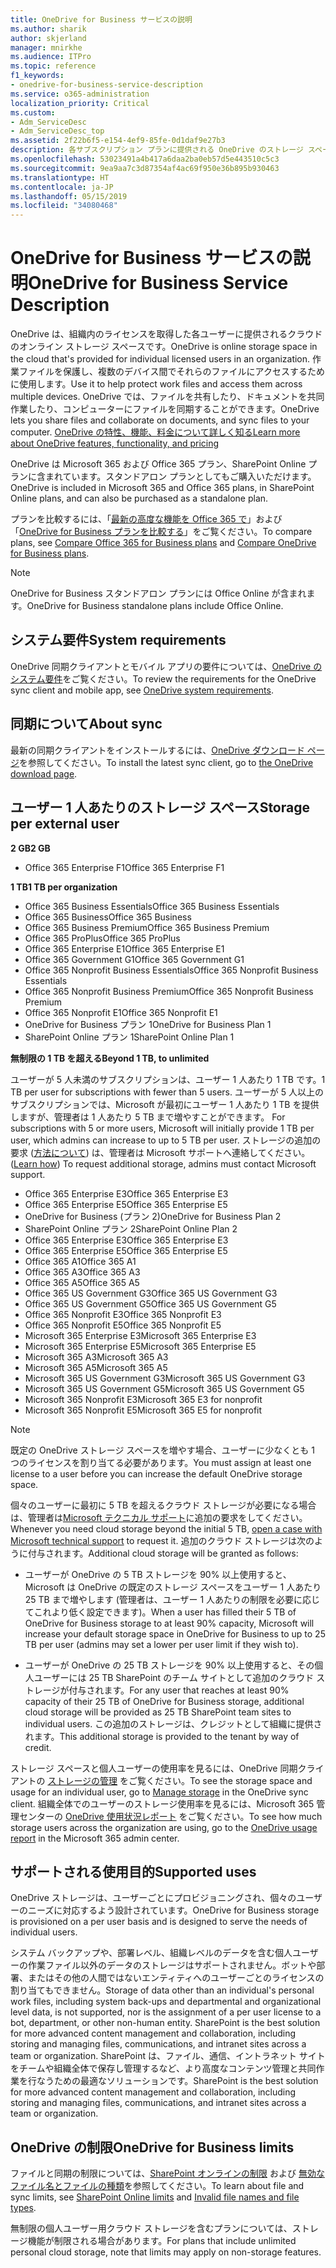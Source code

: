 ```yaml
---
title: OneDrive for Business サービスの説明
ms.author: sharik
author: skjerland
manager: mnirkhe
ms.audience: ITPro
ms.topic: reference
f1_keywords:
- onedrive-for-business-service-description
ms.service: o365-administration
localization_priority: Critical
ms.custom:
- Adm_ServiceDesc
- Adm_ServiceDesc_top
ms.assetid: 2f22b6f5-e154-4ef9-85fe-0d1daf9e27b3
description: 各サブスクリプション プランに提供される OneDrive のストレージ スペースについて詳しく知る。
ms.openlocfilehash: 53023491a4b417a6daa2ba0eb57d5e443510c5c3
ms.sourcegitcommit: 9ea9aa7c3d87354af4ac69f950e36b895b930463
ms.translationtype: HT
ms.contentlocale: ja-JP
ms.lasthandoff: 05/15/2019
ms.locfileid: "34080468"
---
```

# <a name="onedrive-for-business-service-description"></a><span data-ttu-id="dba8d-103">OneDrive for Business サービスの説明</span><span class="sxs-lookup"><span data-stu-id="dba8d-103">OneDrive for Business Service Description</span></span>

<span data-ttu-id="dba8d-104">OneDrive は、組織内のライセンスを取得した各ユーザーに提供されるクラウドのオンライン ストレージ スペースです。</span><span class="sxs-lookup"><span data-stu-id="dba8d-104">OneDrive is online storage space in the cloud that's provided for individual licensed users in an organization.</span></span> <span data-ttu-id="dba8d-105">作業ファイルを保護し、複数のデバイス間でそれらのファイルにアクセスするために使用します。</span><span class="sxs-lookup"><span data-stu-id="dba8d-105">Use it to help protect work files and access them across multiple devices.</span></span> <span data-ttu-id="dba8d-106">OneDrive では、ファイルを共有したり、ドキュメントを共同作業したり、コンピューターにファイルを同期することができます。</span><span class="sxs-lookup"><span data-stu-id="dba8d-106">OneDrive lets you share files and collaborate on documents, and sync files to your computer.</span></span> [<span data-ttu-id="dba8d-107">OneDrive の特性、機能、料金について詳しく知る</span><span class="sxs-lookup"><span data-stu-id="dba8d-107">Learn more about OneDrive features, functionality, and pricing</span></span>](https://go.microsoft.com/fwlink/?linkid=850345) 
  
<span data-ttu-id="dba8d-108">OneDrive は Microsoft 365 および Office 365 プラン、SharePoint Online プランに含まれています。スタンドアロン プランとしてもご購入いただけます。</span><span class="sxs-lookup"><span data-stu-id="dba8d-108">OneDrive is included in Microsoft 365 and Office 365 plans, in SharePoint Online plans, and can also be purchased as a standalone plan.</span></span> 
    
<span data-ttu-id="dba8d-109">プランを比較するには、「[最新の高度な機能を Office 365 で](https://go.microsoft.com/fwlink/?linkid=799177)」および「[OneDrive for Business プランを比較する](https://products.office.com/ja-JP/onedrive-for-business/compare-onedrive-for-business-plans)」をご覧ください。</span><span class="sxs-lookup"><span data-stu-id="dba8d-109">To compare plans, see [Compare Office 365 for Business plans](https://go.microsoft.com/fwlink/?linkid=799177) and [Compare OneDrive for Business plans](https://products.office.com/en-us/onedrive-for-business/compare-onedrive-for-business-plans).</span></span> 
  
> [!NOTE]
> <span data-ttu-id="dba8d-110">OneDrive for Business スタンドアロン プランには Office Online が含まれます。</span><span class="sxs-lookup"><span data-stu-id="dba8d-110">OneDrive for Business standalone plans include Office Online.</span></span> 
  
## <a name="system-requirements"></a><span data-ttu-id="dba8d-111">システム要件</span><span class="sxs-lookup"><span data-stu-id="dba8d-111">System requirements</span></span>

<span data-ttu-id="dba8d-112">OneDrive 同期クライアントとモバイル アプリの要件については、[OneDrive のシステム要件](https://go.microsoft.com/fwlink/?linkid=837584)をご覧ください。</span><span class="sxs-lookup"><span data-stu-id="dba8d-112">To review the requirements for the OneDrive sync client and mobile app, see [OneDrive system requirements](https://go.microsoft.com/fwlink/?linkid=837584).</span></span>
  
## <a name="about-sync"></a><span data-ttu-id="dba8d-113">同期について</span><span class="sxs-lookup"><span data-stu-id="dba8d-113">About sync</span></span>

<span data-ttu-id="dba8d-114">最新の同期クライアントをインストールするには、[OneDrive ダウンロード ページ](https://onedrive.live.com/about/download/)を参照してください。</span><span class="sxs-lookup"><span data-stu-id="dba8d-114">To install the latest sync client, go to [the OneDrive download page](https://onedrive.live.com/about/download/).</span></span> 
  
## <a name="storage-space-per-user"></a><span data-ttu-id="dba8d-115">ユーザー 1 人あたりのストレージ スペース</span><span class="sxs-lookup"><span data-stu-id="dba8d-115">Storage per external user</span></span>

<span data-ttu-id="dba8d-116">**2 GB**</span><span class="sxs-lookup"><span data-stu-id="dba8d-116">**2 GB**</span></span>

- <span data-ttu-id="dba8d-117">Office 365 Enterprise F1</span><span class="sxs-lookup"><span data-stu-id="dba8d-117">Office 365 Enterprise F1</span></span>

<span data-ttu-id="dba8d-118">**1 TB**</span><span class="sxs-lookup"><span data-stu-id="dba8d-118">**1 TB per organization**</span></span>

- <span data-ttu-id="dba8d-119">Office 365 Business Essentials</span><span class="sxs-lookup"><span data-stu-id="dba8d-119">Office 365 Business Essentials</span></span>
- <span data-ttu-id="dba8d-120">Office 365 Business</span><span class="sxs-lookup"><span data-stu-id="dba8d-120">Office 365 Business</span></span>
- <span data-ttu-id="dba8d-121">Office 365 Business Premium</span><span class="sxs-lookup"><span data-stu-id="dba8d-121">Office 365 Business Premium</span></span>
- <span data-ttu-id="dba8d-122">Office 365 ProPlus</span><span class="sxs-lookup"><span data-stu-id="dba8d-122">Office 365 ProPlus</span></span>
- <span data-ttu-id="dba8d-123">Office 365 Enterprise E1</span><span class="sxs-lookup"><span data-stu-id="dba8d-123">Office 365 Enterprise E1</span></span>
- <span data-ttu-id="dba8d-124">Office 365 Government G1</span><span class="sxs-lookup"><span data-stu-id="dba8d-124">Office 365 Government G1</span></span>
- <span data-ttu-id="dba8d-125">Office 365 Nonprofit Business Essentials</span><span class="sxs-lookup"><span data-stu-id="dba8d-125">Office 365 Nonprofit Business Essentials</span></span>
- <span data-ttu-id="dba8d-126">Office 365 Nonprofit Business Premium</span><span class="sxs-lookup"><span data-stu-id="dba8d-126">Office 365 Nonprofit Business Premium</span></span>
- <span data-ttu-id="dba8d-127">Office 365 Nonprofit E1</span><span class="sxs-lookup"><span data-stu-id="dba8d-127">Office 365 Nonprofit E1</span></span>
- <span data-ttu-id="dba8d-128">OneDrive for Business プラン 1</span><span class="sxs-lookup"><span data-stu-id="dba8d-128">OneDrive for Business Plan 1</span></span>
- <span data-ttu-id="dba8d-129">SharePoint Online プラン 1</span><span class="sxs-lookup"><span data-stu-id="dba8d-129">SharePoint Online Plan 1</span></span>

<span data-ttu-id="dba8d-130">**無制限の 1 TB を超える**</span><span class="sxs-lookup"><span data-stu-id="dba8d-130">**Beyond 1 TB, to unlimited**</span></span>
 
<span data-ttu-id="dba8d-131">ユーザーが 5 人未満のサブスクリプションは、ユーザー 1 人あたり 1 TB です。</span><span class="sxs-lookup"><span data-stu-id="dba8d-131">1 TB per user for subscriptions with fewer than 5 users.</span></span> <span data-ttu-id="dba8d-132">ユーザーが 5 人以上のサブスクリプションでは、Microsoft が最初にユーザー 1 人あたり 1 TB を提供しますが、管理者は 1 人あたり 5 TB まで増やすことができます。 </span><span class="sxs-lookup"><span data-stu-id="dba8d-132">For subscriptions with 5 or more users, Microsoft will initially provide 1 TB per user, which admins can increase to up to 5 TB per user.</span></span> <span data-ttu-id="dba8d-133">ストレージの追加の要求 ([方法について](/onedrive/set-default-storage-space)) は、管理者は Microsoft サポートへ連絡してください。</span><span class="sxs-lookup"><span data-stu-id="dba8d-133">([Learn how](/onedrive/set-default-storage-space)) To request additional storage, admins must contact Microsoft support.</span></span> 

- <span data-ttu-id="dba8d-134">Office 365 Enterprise E3</span><span class="sxs-lookup"><span data-stu-id="dba8d-134">Office 365 Enterprise E3</span></span>
- <span data-ttu-id="dba8d-135">Office 365 Enterprise E5</span><span class="sxs-lookup"><span data-stu-id="dba8d-135">Office 365 Enterprise E5</span></span>
- <span data-ttu-id="dba8d-136">OneDrive for Business (プラン 2)</span><span class="sxs-lookup"><span data-stu-id="dba8d-136">OneDrive for Business Plan 2</span></span>
- <span data-ttu-id="dba8d-137">SharePoint Online プラン 2</span><span class="sxs-lookup"><span data-stu-id="dba8d-137">SharePoint Online Plan 2</span></span>
- <span data-ttu-id="dba8d-138">Office 365 Enterprise E3</span><span class="sxs-lookup"><span data-stu-id="dba8d-138">Office 365 Enterprise E3</span></span>
- <span data-ttu-id="dba8d-139">Office 365 Enterprise E5</span><span class="sxs-lookup"><span data-stu-id="dba8d-139">Office 365 Enterprise E5</span></span>
- <span data-ttu-id="dba8d-140">Office 365 A1</span><span class="sxs-lookup"><span data-stu-id="dba8d-140">Office 365 A1</span></span>
- <span data-ttu-id="dba8d-141">Office 365 A3</span><span class="sxs-lookup"><span data-stu-id="dba8d-141">Office 365 A3</span></span>
- <span data-ttu-id="dba8d-142">Office 365 A5</span><span class="sxs-lookup"><span data-stu-id="dba8d-142">Office 365 A5</span></span>
- <span data-ttu-id="dba8d-143">Office 365 US Government G3</span><span class="sxs-lookup"><span data-stu-id="dba8d-143">Office 365 US Government G3</span></span>
- <span data-ttu-id="dba8d-144">Office 365 US Government G5</span><span class="sxs-lookup"><span data-stu-id="dba8d-144">Office 365 US Government G5</span></span>
- <span data-ttu-id="dba8d-145">Office 365 Nonprofit E3</span><span class="sxs-lookup"><span data-stu-id="dba8d-145">Office 365 Nonprofit E3</span></span> 
- <span data-ttu-id="dba8d-146">Office 365 Nonprofit E5</span><span class="sxs-lookup"><span data-stu-id="dba8d-146">Office 365 Nonprofit E5</span></span> 
- <span data-ttu-id="dba8d-147">Microsoft 365 Enterprise E3</span><span class="sxs-lookup"><span data-stu-id="dba8d-147">Microsoft 365 Enterprise E3</span></span>
- <span data-ttu-id="dba8d-148">Microsoft 365 Enterprise E5</span><span class="sxs-lookup"><span data-stu-id="dba8d-148">Microsoft 365 Enterprise E5</span></span>
- <span data-ttu-id="dba8d-149">Microsoft 365 A3</span><span class="sxs-lookup"><span data-stu-id="dba8d-149">Microsoft 365 A3</span></span>
- <span data-ttu-id="dba8d-150">Microsoft 365 A5</span><span class="sxs-lookup"><span data-stu-id="dba8d-150">Microsoft 365 A5</span></span>
- <span data-ttu-id="dba8d-151">Microsoft 365 US Government G3</span><span class="sxs-lookup"><span data-stu-id="dba8d-151">Microsoft 365 US Government G3</span></span>
- <span data-ttu-id="dba8d-152">Microsoft 365 US Government G5</span><span class="sxs-lookup"><span data-stu-id="dba8d-152">Microsoft 365 US Government G5</span></span>
- <span data-ttu-id="dba8d-153">Microsoft 365 Nonprofit E3</span><span class="sxs-lookup"><span data-stu-id="dba8d-153">Microsoft 365 E3 for nonprofit</span></span>
- <span data-ttu-id="dba8d-154">Microsoft 365 Nonprofit E5</span><span class="sxs-lookup"><span data-stu-id="dba8d-154">Microsoft 365 E5 for nonprofit</span></span>

  
> [!NOTE]
> <span data-ttu-id="dba8d-155">既定の OneDrive ストレージ スペースを増やす場合、ユーザーに少なくとも 1 つのライセンスを割り当てる必要があります。</span><span class="sxs-lookup"><span data-stu-id="dba8d-155">You must assign at least one license to a user before you can increase the default OneDrive storage space.</span></span> 
  
<span data-ttu-id="dba8d-156">個々のユーザーに最初に 5 TB を超えるクラウド ストレージが必要になる場合は、管理者は[Microsoft テクニカル サポート](https://go.microsoft.com/fwlink/?linkid=869559)に追加の要求をしてください。</span><span class="sxs-lookup"><span data-stu-id="dba8d-156">Whenever you need cloud storage beyond the initial 5 TB, [open a case with Microsoft technical support](https://go.microsoft.com/fwlink/?linkid=869559) to request it.</span></span> <span data-ttu-id="dba8d-157">追加のクラウド ストレージは次のように付与されます。</span><span class="sxs-lookup"><span data-stu-id="dba8d-157">Additional cloud storage will be granted as follows:</span></span> 
  
- <span data-ttu-id="dba8d-158">ユーザーが OneDrive の 5 TB ストレージを 90% 以上使用すると、Microsoft は OneDrive の既定のストレージ スペースをユーザー 1 人あたり 25 TB まで増やします (管理者は、ユーザー 1 人あたりの制限を必要に応じてこれより低く設定できます)。</span><span class="sxs-lookup"><span data-stu-id="dba8d-158">When a user has filled their 5 TB of OneDrive for Business storage to at least 90% capacity, Microsoft will increase your default storage space in OneDrive for Business to up to 25 TB per user (admins may set a lower per user limit if they wish to).</span></span> 
    
- <span data-ttu-id="dba8d-159">ユーザーが OneDrive の 25 TB ストレージを 90% 以上使用すると、その個人ユーザーには 25 TB SharePoint のチーム サイトとして追加のクラウド ストレージが付与されます。</span><span class="sxs-lookup"><span data-stu-id="dba8d-159">For any user that reaches at least 90% capacity of their 25 TB of OneDrive for Business storage, additional cloud storage will be provided as 25 TB SharePoint team sites to individual users.</span></span> <span data-ttu-id="dba8d-160">この追加のストレージは、クレジットとして組織に提供されます。</span><span class="sxs-lookup"><span data-stu-id="dba8d-160">This additional storage is provided to the tenant by way of credit.</span></span>
    
<span data-ttu-id="dba8d-161">ストレージ スペースと個人ユーザーの使用率を見るには、OneDrive 同期クライアントの [ストレージの管理](https://support.office.com/article/31519161-059C-4764-B6F8-F5CD29F7FE68) をご覧ください。</span><span class="sxs-lookup"><span data-stu-id="dba8d-161">To see the storage space and usage for an individual user, go to [Manage storage](https://support.office.com/article/31519161-059C-4764-B6F8-F5CD29F7FE68) in the OneDrive sync client.</span></span> <span data-ttu-id="dba8d-162">組織全体でのユーザーのストレージ使用率を見るには、Microsoft 365 管理センターの [OneDrive 使用状況レポート](/office365/admin/activity-reports/onedrive-for-business-usage) をご覧ください。</span><span class="sxs-lookup"><span data-stu-id="dba8d-162">To see how much storage users across the organization are using, go to the [OneDrive usage report](/office365/admin/activity-reports/onedrive-for-business-usage) in the Microsoft 365 admin center.</span></span> 
   
## <a name="supported-uses"></a><span data-ttu-id="dba8d-163">サポートされる使用目的</span><span class="sxs-lookup"><span data-stu-id="dba8d-163">Supported uses</span></span>

<span data-ttu-id="dba8d-164">OneDrive ストレージは、ユーザーごとにプロビジョニングされ、個々のユーザーのニーズに対応するよう設計されています。</span><span class="sxs-lookup"><span data-stu-id="dba8d-164">OneDrive for Business storage is provisioned on a per user basis and is designed to serve the needs of individual users.</span></span>
  
<span data-ttu-id="dba8d-165">システム バックアップや、部署レベル、組織レベルのデータを含む個人ユーザーの作業ファイル以外のデータのストレージはサポートされません。ボットや部署、またはその他の人間ではないエンティティへのユーザーごとのライセンスの割り当てもできません。</span><span class="sxs-lookup"><span data-stu-id="dba8d-165">Storage of data other than an individual's personal work files, including system back-ups and departmental and organizational level data, is not supported, nor is the assignment of a per user license to a bot, department, or other non-human entity. SharePoint is the best solution for more advanced content management and collaboration, including storing and managing files, communications, and intranet sites across a team or organization.</span></span> <span data-ttu-id="dba8d-166">SharePoint は、ファイル、通信、イントラネット サイトをチームや組織全体で保存し管理するなど、より高度なコンテンツ管理と共同作業を行なうための最適なソリューションです。</span><span class="sxs-lookup"><span data-stu-id="dba8d-166">SharePoint is the best solution for more advanced content management and collaboration, including storing and managing files, communications, and intranet sites across a team or organization.</span></span>
  
## <a name="onedrive-limits"></a><span data-ttu-id="dba8d-167">OneDrive の制限</span><span class="sxs-lookup"><span data-stu-id="dba8d-167">OneDrive for Business limits</span></span>

<span data-ttu-id="dba8d-168">ファイルと同期の制限については、[SharePoint オンラインの制限](/office365/servicedescriptions/sharepoint-online-service-description/sharepoint-online-limits) および [無効なファイル名とファイルの種類](https://support.office.com/article/64883a5d-228e-48f5-b3d2-eb39e07630fa)を参照してください。</span><span class="sxs-lookup"><span data-stu-id="dba8d-168">To learn about file and sync limits, see [SharePoint Online limits](/office365/servicedescriptions/sharepoint-online-service-description/sharepoint-online-limits) and [Invalid file names and file types](https://support.office.com/article/64883a5d-228e-48f5-b3d2-eb39e07630fa).</span></span>
  
<span data-ttu-id="dba8d-169">無制限の個人ユーザー用クラウド ストレージを含むプランについては、ストレージ機能が制限される場合があります。</span><span class="sxs-lookup"><span data-stu-id="dba8d-169">For plans that include unlimited personal cloud storage, note that limits may apply on non-storage features.</span></span> 
  

